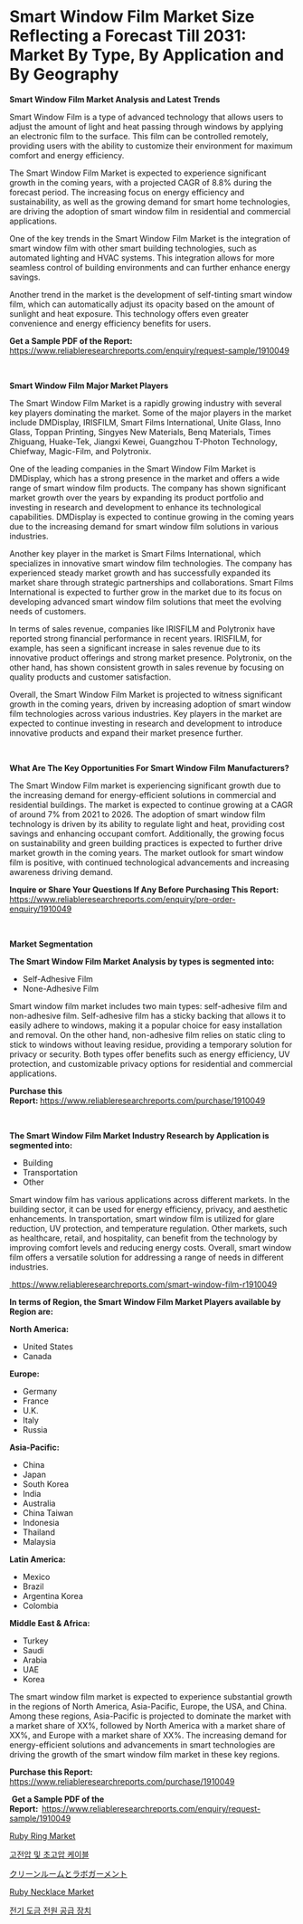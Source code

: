 <p><h1>Smart Window Film Market Size Reflecting a Forecast Till 2031: Market By Type, By Application and By Geography</h1></p><p><strong>Smart Window Film Market Analysis and Latest Trends</strong></p>
<p><p>Smart Window Film is a type of advanced technology that allows users to adjust the amount of light and heat passing through windows by applying an electronic film to the surface. This film can be controlled remotely, providing users with the ability to customize their environment for maximum comfort and energy efficiency.</p><p>The Smart Window Film Market is expected to experience significant growth in the coming years, with a projected CAGR of 8.8% during the forecast period. The increasing focus on energy efficiency and sustainability, as well as the growing demand for smart home technologies, are driving the adoption of smart window film in residential and commercial applications.</p><p>One of the key trends in the Smart Window Film Market is the integration of smart window film with other smart building technologies, such as automated lighting and HVAC systems. This integration allows for more seamless control of building environments and can further enhance energy savings.</p><p>Another trend in the market is the development of self-tinting smart window film, which can automatically adjust its opacity based on the amount of sunlight and heat exposure. This technology offers even greater convenience and energy efficiency benefits for users.</p></p>
<p><strong>Get a Sample PDF of the Report:&nbsp;</strong> <a href="https://www.reliableresearchreports.com/enquiry/request-sample/1910049">https://www.reliableresearchreports.com/enquiry/request-sample/1910049</a></p>
<p>&nbsp;</p>
<p><strong>Smart Window Film Major Market Players</strong></p>
<p><p>The Smart Window Film Market is a rapidly growing industry with several key players dominating the market. Some of the major players in the market include DMDisplay, IRISFILM, Smart Films International, Unite Glass, Inno Glass, Toppan Printing, Singyes New Materials, Benq Materials, Times Zhiguang, Huake-Tek, Jiangxi Kewei, Guangzhou T-Photon Technology, Chiefway, Magic-Film, and Polytronix.</p><p>One of the leading companies in the Smart Window Film Market is DMDisplay, which has a strong presence in the market and offers a wide range of smart window film products. The company has shown significant market growth over the years by expanding its product portfolio and investing in research and development to enhance its technological capabilities. DMDisplay is expected to continue growing in the coming years due to the increasing demand for smart window film solutions in various industries.</p><p>Another key player in the market is Smart Films International, which specializes in innovative smart window film technologies. The company has experienced steady market growth and has successfully expanded its market share through strategic partnerships and collaborations. Smart Films International is expected to further grow in the market due to its focus on developing advanced smart window film solutions that meet the evolving needs of customers.</p><p>In terms of sales revenue, companies like IRISFILM and Polytronix have reported strong financial performance in recent years. IRISFILM, for example, has seen a significant increase in sales revenue due to its innovative product offerings and strong market presence. Polytronix, on the other hand, has shown consistent growth in sales revenue by focusing on quality products and customer satisfaction.</p><p>Overall, the Smart Window Film Market is projected to witness significant growth in the coming years, driven by increasing adoption of smart window film technologies across various industries. Key players in the market are expected to continue investing in research and development to introduce innovative products and expand their market presence further.</p></p>
<p>&nbsp;</p>
<p><strong>What Are The Key Opportunities For Smart Window Film Manufacturers?</strong></p>
<p><p>The Smart Window Film market is experiencing significant growth due to the increasing demand for energy-efficient solutions in commercial and residential buildings. The market is expected to continue growing at a CAGR of around 7% from 2021 to 2026. The adoption of smart window film technology is driven by its ability to regulate light and heat, providing cost savings and enhancing occupant comfort. Additionally, the growing focus on sustainability and green building practices is expected to further drive market growth in the coming years. The market outlook for smart window film is positive, with continued technological advancements and increasing awareness driving demand.</p></p>
<p><strong>Inquire or Share Your Questions If Any Before Purchasing This Report:</strong> <a href="https://www.reliableresearchreports.com/enquiry/pre-order-enquiry/1910049">https://www.reliableresearchreports.com/enquiry/pre-order-enquiry/1910049</a></p>
<p>&nbsp;</p>
<p><strong>Market Segmentation</strong></p>
<p><strong>The Smart Window Film Market Analysis by types is segmented into:</strong></p>
<p><ul><li>Self-Adhesive Film</li><li>None-Adhesive Film</li></ul></p>
<p><p>Smart window film market includes two main types: self-adhesive film and non-adhesive film. Self-adhesive film has a sticky backing that allows it to easily adhere to windows, making it a popular choice for easy installation and removal. On the other hand, non-adhesive film relies on static cling to stick to windows without leaving residue, providing a temporary solution for privacy or security. Both types offer benefits such as energy efficiency, UV protection, and customizable privacy options for residential and commercial applications.</p></p>
<p><strong>Purchase this Report:&nbsp;</strong><a href="https://www.reliableresearchreports.com/purchase/1910049">https://www.reliableresearchreports.com/purchase/1910049</a></p>
<p>&nbsp;</p>
<p><strong>The Smart Window Film Market Industry Research by Application is segmented into:</strong></p>
<p><ul><li>Building</li><li>Transportation</li><li>Other</li></ul></p>
<p><p>Smart window film has various applications across different markets. In the building sector, it can be used for energy efficiency, privacy, and aesthetic enhancements. In transportation, smart window film is utilized for glare reduction, UV protection, and temperature regulation. Other markets, such as healthcare, retail, and hospitality, can benefit from the technology by improving comfort levels and reducing energy costs. Overall, smart window film offers a versatile solution for addressing a range of needs in different industries.</p></p>
<p><a href="https://www.reliableresearchreports.com/smart-window-film-r1910049">&nbsp;https://www.reliableresearchreports.com/smart-window-film-r1910049</a></p>
<p><strong>In terms of Region, the Smart Window Film Market Players available by Region are:</strong></p>
<p>
    <p> <strong> North America: </strong>
        <ul>
            <li>United States</li>
            <li>Canada</li>
        </ul>
        </p> 
    <p> <strong> Europe: </strong>
        <ul>
            <li>Germany</li>
            <li>France</li>
            <li>U.K.</li>
            <li>Italy</li>
            <li>Russia</li>
        </ul>
        </p> 
    <p> <strong> Asia-Pacific: </strong>
        <ul>
            <li>China</li>
            <li>Japan</li>
            <li>South Korea</li>
            <li>India</li>
            <li>Australia</li>
            <li>China Taiwan</li>
            <li>Indonesia</li>
            <li>Thailand</li>
            <li>Malaysia</li>
        </ul>
        </p> 
    <p> <strong> Latin America: </strong>
        <ul>
            <li>Mexico</li>
            <li>Brazil</li>
            <li>Argentina Korea</li>
            <li>Colombia</li>
        </ul>
        </p> 
    <p> <strong> Middle East & Africa: </strong>
        <ul>
            <li>Turkey</li>
            <li>Saudi</li>
            <li>Arabia</li>
            <li>UAE</li>
            <li>Korea</li>
        </ul>
    </p>
    </p>
<p><p>The smart window film market is expected to experience substantial growth in the regions of North America, Asia-Pacific, Europe, the USA, and China. Among these regions, Asia-Pacific is projected to dominate the market with a market share of XX%, followed by North America with a market share of XX%, and Europe with a market share of XX%. The increasing demand for energy-efficient solutions and advancements in smart technologies are driving the growth of the smart window film market in these key regions.</p></p>
<p><strong>Purchase this Report: </strong><a href="https://www.reliableresearchreports.com/purchase/1910049">https://www.reliableresearchreports.com/purchase/1910049</a></p>
<p>&nbsp;<strong>Get a Sample PDF of the Report:&nbsp;&nbsp;</strong><a href="https://www.reliableresearchreports.com/enquiry/request-sample/1910049">https://www.reliableresearchreports.com/enquiry/request-sample/1910049</a></p>
<p><strong></strong></p>
<p><p><a href="https://github.com/mabutironaldo/Market-Research-Report-List-5/blob/main/ruby-ring-market.md">Ruby Ring Market</a></p><p><a href="https://github.com/idcefvhkdut6/Market-Research-Report-List-2/blob/main/4164908150181.md">고전압 및 초고압 케이블</a></p><p><a href="https://github.com/MosesSpinka1914/Market-Research-Report-List-2/blob/main/4041038142372.md">クリーンルームとラボガーメント</a></p><p><a href="https://github.com/Paul14Anderson63/Market-Research-Report-List-4/blob/main/ruby-necklace-market.md">Ruby Necklace Market</a></p><p><a href="https://github.com/AlexanderElliott1993/Market-Research-Report-List-1/blob/main/4496272150180.md">전기 도금 전원 공급 장치</a></p></p>